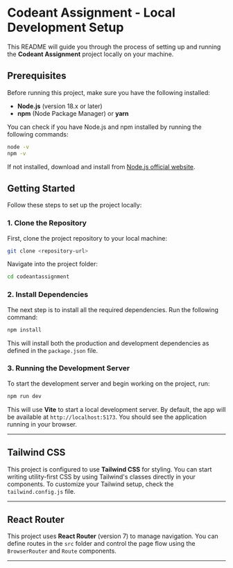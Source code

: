 # Codeant Assignment - Local Development Setup

This README will guide you through the process of setting up and running the **Codeant Assignment** project locally on your machine.

## Prerequisites

Before running this project, make sure you have the following installed:

- **Node.js** (version 18.x or later)
- **npm** (Node Package Manager) or **yarn**

You can check if you have Node.js and npm installed by running the following commands:

```bash
node -v
npm -v
```

If not installed, download and install from [Node.js official website](https://nodejs.org/).

## Getting Started

Follow these steps to set up the project locally:

### 1. Clone the Repository

First, clone the project repository to your local machine:

```bash
git clone <repository-url>
```

Navigate into the project folder:

```bash
cd codeantassignment
```

### 2. Install Dependencies

The next step is to install all the required dependencies. Run the following command:

```bash
npm install
```

This will install both the production and development dependencies as defined in the `package.json` file.

### 3. Running the Development Server

To start the development server and begin working on the project, run:

```bash
npm run dev
```

This will use **Vite** to start a local development server. By default, the app will be available at `http://localhost:5173`. You should see the application running in your browser.

---

## Tailwind CSS

This project is configured to use **Tailwind CSS** for styling. You can start writing utility-first CSS by using Tailwind's classes directly in your components. To customize your Tailwind setup, check the `tailwind.config.js` file.

---

## React Router

This project uses **React Router** (version 7) to manage navigation. You can define routes in the `src` folder and control the page flow using the `BrowserRouter` and `Route` components.

---